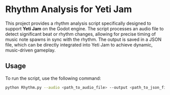 # Rhythm Analysis for Yeti Jam

This project provides a rhythm analysis script specifically designed to support **Yeti Jam** on the Godot engine. The script processes an audio file to detect significant beat or rhythm changes, allowing for precise timing of music note spawns in sync with the rhythm. The output is saved in a JSON file, which can be directly integrated into Yeti Jam to achieve dynamic, music-driven gameplay.

## Usage

To run the script, use the following command:

```bash
python Rhythm.py --audio <path_to_audio_file> --output <path_to_json_file>
